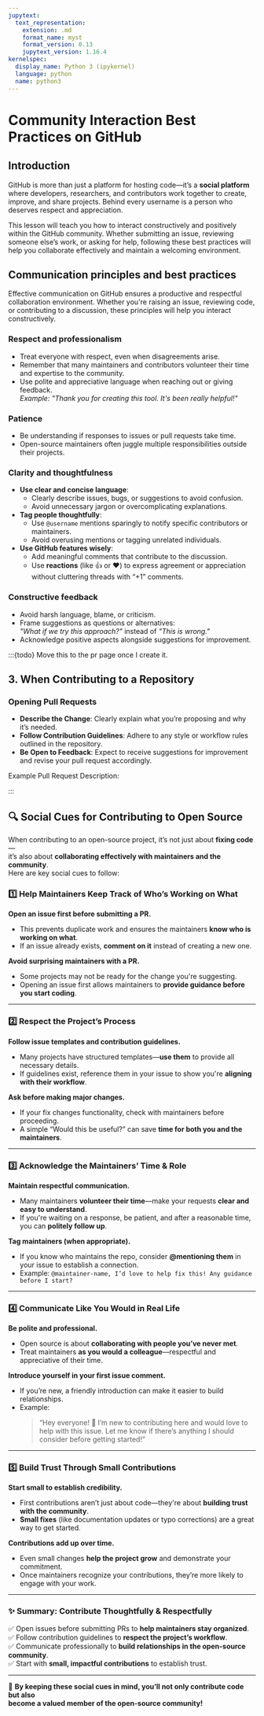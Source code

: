 ```yaml
---
jupytext:
  text_representation:
    extension: .md
    format_name: myst
    format_version: 0.13
    jupytext_version: 1.16.4
kernelspec:
  display_name: Python 3 (ipykernel)
  language: python
  name: python3
---
```


# Community Interaction Best Practices on GitHub

## Introduction

GitHub is more than just a platform for hosting code—it’s a **social platform** where developers, researchers, and contributors work together to create, improve, and share projects. Behind every username is a person who deserves respect and appreciation.

This lesson will teach you how to interact constructively and positively within the GitHub community. Whether submitting an issue, reviewing someone else’s work, or asking for help, following these best practices will help you collaborate effectively and maintain a welcoming environment.

## Communication principles and best practices

Effective communication on GitHub ensures a productive and respectful collaboration environment. Whether you're raising an issue, reviewing code, or contributing to a discussion, these principles will help you interact constructively.

### Respect and professionalism

- Treat everyone with respect, even when disagreements arise.
- Remember that many maintainers and contributors volunteer their time and expertise to the community.
- Use polite and appreciative language when reaching out or giving feedback.  
  _Example: "Thank you for creating this tool. It's been really helpful!"_

### Patience

- Be understanding if responses to issues or pull requests take time.
- Open-source maintainers often juggle multiple responsibilities outside their projects.

### Clarity and thoughtfulness

- **Use clear and concise language**:  
  - Clearly describe issues, bugs, or suggestions to avoid confusion.
  - Avoid unnecessary jargon or overcomplicating explanations.
- **Tag people thoughtfully**:  
  - Use `@username` mentions sparingly to notify specific contributors or maintainers.
  - Avoid overusing mentions or tagging unrelated individuals.
- **Use GitHub features wisely**:  
  - Add meaningful comments that contribute to the discussion.
  - Use **reactions** (like 👍 or ❤️) to express agreement or appreciation without cluttering threads with “+1” comments.

### Constructive feedback

- Avoid harsh language, blame, or criticism.
- Frame suggestions as questions or alternatives:  
  _"What if we try this approach?"_ instead of _"This is wrong."_
- Acknowledge positive aspects alongside suggestions for improvement.

:::{todo}
Move this to the pr page once I create it.

## 3. When Contributing to a Repository

### Opening Pull Requests

- **Describe the Change**: Clearly explain what you’re proposing and why it’s needed.
- **Follow Contribution Guidelines**: Adhere to any style or workflow rules outlined in the repository.
- **Be Open to Feedback**: Expect to receive suggestions for improvement and revise your pull request accordingly.

Example Pull Request Description:

:::

## 🔍 Social Cues for Contributing to Open Source  

When contributing to an open-source project, it’s not just about **fixing code**—  
it’s also about **collaborating effectively with maintainers and the community**.  
Here are key social cues to follow:  

### 1️⃣ Help Maintainers Keep Track of Who’s Working on What  

<i class="fa-solid fa-list-check" style="color: #6ec9c3;"></i> **Open an issue first before submitting a PR.**  

- This prevents duplicate work and ensures the maintainers **know who is working on what**.  
- If an issue already exists, **comment on it** instead of creating a new one.  

<i class="fa-solid fa-triangle-exclamation" style="color: #6ec9c3;"></i> **Avoid surprising maintainers with a PR.**  

- Some projects may not be ready for the change you're suggesting.  
- Opening an issue first allows maintainers to **provide guidance before you start coding**.  

---

### 2️⃣ Respect the Project’s Process  

<i class="fa-solid fa-book-open" style="color: #6ec9c3;"></i> **Follow issue templates and contribution guidelines.**  

- Many projects have structured templates—**use them** to provide all necessary details.  
- If guidelines exist, reference them in your issue to show you're **aligning with their workflow**.  

<i class="fa-solid fa-compass-drafting" style="color: #6ec9c3;"></i> **Ask before making major changes.**  

- If your fix changes functionality, check with maintainers before proceeding.  
- A simple “Would this be useful?” can save **time for both you and the maintainers**.  

---

### 3️⃣ Acknowledge the Maintainers’ Time & Role  

<i class="fa-solid fa-handshake-angle" style="color: #6ec9c3;"></i> **Maintain respectful communication.**  

- Many maintainers **volunteer their time**—make your requests **clear and easy to understand**.  
- If you're waiting on a response, be patient, and after a reasonable time, you can **politely follow up**.  

<i class="fa-solid fa-user-tag" style="color: #6ec9c3;"></i> **Tag maintainers (when appropriate).**  

- If you know who maintains the repo, consider **@mentioning them** in your issue to establish a connection.  
- Example: `@maintainer-name, I’d love to help fix this! Any guidance before I start?`  

---

### 4️⃣ Communicate Like You Would in Real Life  

<i class="fa-solid fa-comments" style="color: #6ec9c3;"></i> **Be polite and professional.**  

- Open source is about **collaborating with people you’ve never met**.  
- Treat maintainers **as you would a colleague**—respectful and appreciative of their time.  

<i class="fa-solid fa-hand-wave" style="color: #6ec9c3;"></i> **Introduce yourself in your first issue comment.**  

- If you’re new, a friendly introduction can make it easier to build relationships.  
- Example:  
  > “Hey everyone! 👋 I’m new to contributing here and would love to help with this issue. Let me know if there’s anything I should consider before getting started!”  

---

### 5️⃣ Build Trust Through Small Contributions  

<i class="fa-solid fa-user-check" style="color: #6ec9c3;"></i> **Start small to establish credibility.**  

- First contributions aren’t just about code—they're about **building trust with the community**.  
- **Small fixes** (like documentation updates or typo corrections) are a great way to get started.  

<i class="fa-solid fa-layer-group" style="color: #6ec9c3;"></i> **Contributions add up over time.**  

- Even small changes **help the project grow** and demonstrate your commitment.  
- Once maintainers recognize your contributions, they’re more likely to engage with your work.  

---

### **✨ Summary: Contribute Thoughtfully & Respectfully**  

✅ Open issues before submitting PRs to **help maintainers stay organized**.  
✅ Follow contribution guidelines to **respect the project’s workflow**.  
✅ Communicate professionally to **build relationships in the open-source community**.  
✅ Start with **small, impactful contributions** to establish trust.  

---

🚀 **By keeping these social cues in mind, you’ll not only contribute code but also  
become a valued member of the open-source community!**  
